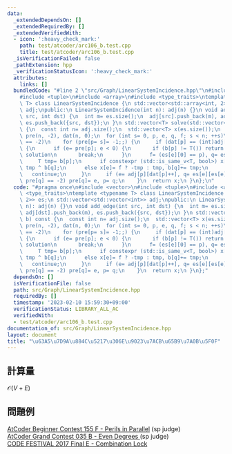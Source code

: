 ```yaml
---
data:
  _extendedDependsOn: []
  _extendedRequiredBy: []
  _extendedVerifiedWith:
  - icon: ':heavy_check_mark:'
    path: test/atcoder/arc106_b.test.cpp
    title: test/atcoder/arc106_b.test.cpp
  _isVerificationFailed: false
  _pathExtension: hpp
  _verificationStatusIcon: ':heavy_check_mark:'
  attributes:
    links: []
  bundledCode: "#line 2 \"src/Graph/LinearSystemIncidence.hpp\"\n#include <vector>\n\
    #include <tuple>\n#include <array>\n#include <type_traits>\ntemplate <typename\
    \ T> class LinearSystemIncidence {\n std::vector<std::array<int, 2>> es;\n std::vector<std::vector<int>>\
    \ adj;\npublic:\n LinearSystemIncidence(int n): adj(n) {}\n void add_edge(int\
    \ src, int dst) {\n  int m= es.size();\n  adj[src].push_back(m), adj[dst].push_back(m),\
    \ es.push_back({src, dst});\n }\n std::vector<T> solve(std::vector<T> b) const\
    \ {\n  const int n= adj.size();\n  std::vector<T> x(es.size());\n  std::vector<int>\
    \ pre(n, -2), dat(n, 0);\n  for (int s= 0, p, e, q, f; s < n; ++s)\n   if (pre[s]\
    \ == -2)\n    for (pre[p= s]= -1;;) {\n     if (dat[p] == (int)adj[p].size())\
    \ {\n      if (e= pre[p]; e < 0) {\n       if (b[p] != T()) return {};  // no\
    \ solution\n       break;\n      }\n      f= (es[e][0] == p), q= es[e][f];\n \
    \     T tmp= b[p];\n      if constexpr (std::is_same_v<T, bool>) x[e]= tmp, b[q]=\
    \ tmp ^ b[q];\n      else x[e]= f ? -tmp : tmp, b[q]+= tmp;\n      p= q;\n   \
    \   continue;\n     }\n     if (e= adj[p][dat[p]++], q= es[e][es[e][0] == p];\
    \ pre[q] == -2) pre[q]= e, p= q;\n    }\n  return x;\n }\n};\n"
  code: "#pragma once\n#include <vector>\n#include <tuple>\n#include <array>\n#include\
    \ <type_traits>\ntemplate <typename T> class LinearSystemIncidence {\n std::vector<std::array<int,\
    \ 2>> es;\n std::vector<std::vector<int>> adj;\npublic:\n LinearSystemIncidence(int\
    \ n): adj(n) {}\n void add_edge(int src, int dst) {\n  int m= es.size();\n  adj[src].push_back(m),\
    \ adj[dst].push_back(m), es.push_back({src, dst});\n }\n std::vector<T> solve(std::vector<T>\
    \ b) const {\n  const int n= adj.size();\n  std::vector<T> x(es.size());\n  std::vector<int>\
    \ pre(n, -2), dat(n, 0);\n  for (int s= 0, p, e, q, f; s < n; ++s)\n   if (pre[s]\
    \ == -2)\n    for (pre[p= s]= -1;;) {\n     if (dat[p] == (int)adj[p].size())\
    \ {\n      if (e= pre[p]; e < 0) {\n       if (b[p] != T()) return {};  // no\
    \ solution\n       break;\n      }\n      f= (es[e][0] == p), q= es[e][f];\n \
    \     T tmp= b[p];\n      if constexpr (std::is_same_v<T, bool>) x[e]= tmp, b[q]=\
    \ tmp ^ b[q];\n      else x[e]= f ? -tmp : tmp, b[q]+= tmp;\n      p= q;\n   \
    \   continue;\n     }\n     if (e= adj[p][dat[p]++], q= es[e][es[e][0] == p];\
    \ pre[q] == -2) pre[q]= e, p= q;\n    }\n  return x;\n }\n};"
  dependsOn: []
  isVerificationFile: false
  path: src/Graph/LinearSystemIncidence.hpp
  requiredBy: []
  timestamp: '2023-02-10 15:59:30+09:00'
  verificationStatus: LIBRARY_ALL_AC
  verifiedWith:
  - test/atcoder/arc106_b.test.cpp
documentation_of: src/Graph/LinearSystemIncidence.hpp
layout: document
title: "\u63A5\u7D9A\u884C\u5217\u306E\u9023\u7ACB\u65B9\u7A0B\u5F0F"
---
```

## 計算量
$\mathcal{O}(V+E)$
## 問題例
[AtCoder Beginner Contest 155 F - Perils in Parallel](https://atcoder.jp/contests/abc155/tasks/abc155_f) (sp judge)\
[AtCoder Grand Contest 035 B - Even Degrees ](https://atcoder.jp/contests/agc035/tasks/agc035_b) (sp judge)\
[CODE FESTIVAL 2017 Final E - Combination Lock](https://atcoder.jp/contests/cf17-final/tasks/cf17_final_e)